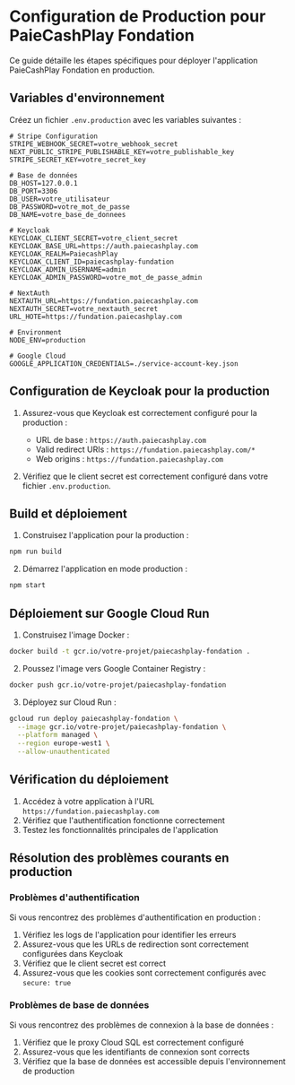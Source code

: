 # Configuration de Production pour PaieCashPlay Fondation

Ce guide détaille les étapes spécifiques pour déployer l'application PaieCashPlay Fondation en production.

## Variables d'environnement

Créez un fichier `.env.production` avec les variables suivantes :

```
# Stripe Configuration
STRIPE_WEBHOOK_SECRET=votre_webhook_secret
NEXT_PUBLIC_STRIPE_PUBLISHABLE_KEY=votre_publishable_key
STRIPE_SECRET_KEY=votre_secret_key

# Base de données
DB_HOST=127.0.0.1
DB_PORT=3306
DB_USER=votre_utilisateur
DB_PASSWORD=votre_mot_de_passe
DB_NAME=votre_base_de_donnees

# Keycloak
KEYCLOAK_CLIENT_SECRET=votre_client_secret
KEYCLOAK_BASE_URL=https://auth.paiecashplay.com
KEYCLOAK_REALM=PaiecashPlay
KEYCLOAK_CLIENT_ID=paiecashplay-fundation
KEYCLOAK_ADMIN_USERNAME=admin
KEYCLOAK_ADMIN_PASSWORD=votre_mot_de_passe_admin

# NextAuth
NEXTAUTH_URL=https://fundation.paiecashplay.com
NEXTAUTH_SECRET=votre_nextauth_secret
URL_HOTE=https://fundation.paiecashplay.com

# Environment
NODE_ENV=production

# Google Cloud
GOOGLE_APPLICATION_CREDENTIALS=./service-account-key.json
```

## Configuration de Keycloak pour la production

1. Assurez-vous que Keycloak est correctement configuré pour la production :
   - URL de base : `https://auth.paiecashplay.com`
   - Valid redirect URIs : `https://fundation.paiecashplay.com/*`
   - Web origins : `https://fundation.paiecashplay.com`

2. Vérifiez que le client secret est correctement configuré dans votre fichier `.env.production`.

## Build et déploiement

1. Construisez l'application pour la production :
```bash
npm run build
```

2. Démarrez l'application en mode production :
```bash
npm start
```

## Déploiement sur Google Cloud Run

1. Construisez l'image Docker :
```bash
docker build -t gcr.io/votre-projet/paiecashplay-fondation .
```

2. Poussez l'image vers Google Container Registry :
```bash
docker push gcr.io/votre-projet/paiecashplay-fondation
```

3. Déployez sur Cloud Run :
```bash
gcloud run deploy paiecashplay-fondation \
  --image gcr.io/votre-projet/paiecashplay-fondation \
  --platform managed \
  --region europe-west1 \
  --allow-unauthenticated
```

## Vérification du déploiement

1. Accédez à votre application à l'URL `https://fundation.paiecashplay.com`
2. Vérifiez que l'authentification fonctionne correctement
3. Testez les fonctionnalités principales de l'application

## Résolution des problèmes courants en production

### Problèmes d'authentification

Si vous rencontrez des problèmes d'authentification en production :

1. Vérifiez les logs de l'application pour identifier les erreurs
2. Assurez-vous que les URLs de redirection sont correctement configurées dans Keycloak
3. Vérifiez que le client secret est correct
4. Assurez-vous que les cookies sont correctement configurés avec `secure: true`

### Problèmes de base de données

Si vous rencontrez des problèmes de connexion à la base de données :

1. Vérifiez que le proxy Cloud SQL est correctement configuré
2. Assurez-vous que les identifiants de connexion sont corrects
3. Vérifiez que la base de données est accessible depuis l'environnement de production